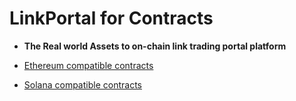 # LinkPortal for Contracts

- **The Real world Assets to on-chain link trading portal platform**

- [Ethereum compatible contracts](./evm/README.md)
- [Solana compatible contracts](./svm/README.md)